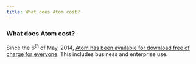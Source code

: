 ```yaml
---
title: What does Atom cost?
---
```


### What does Atom cost?

Since the 6<sup>th</sup> of May, 2014, [Atom has been available for download free of charge for everyone](https://github.blog/2014-05-06-atom-free-and-open-source-for-everyone/). This includes business and enterprise use.

